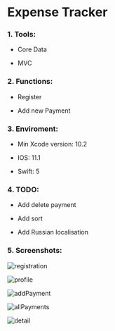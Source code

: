 Expense Tracker
=====

### 1.  Tools:

- Core Data

- MVC

### 2. Functions:
- Register

- Add new Payment

### 3. Enviroment:
- Min Xcode version: 10.2

- IOS: 11.1

- Swift: 5
### 4. TODO:

- Add delete payment

- Add sort

- Add Russian localisation

### 5. Screenshots: 
![registration](./ExpenseTracker/ExpenseTracker/AppImages/registration.png)

![profile](./ExpenseTracker/ExpenseTracker/AppImages/profile.png)

![addPayment](./ExpenseTracker/ExpenseTracker/AppImages/addNewPayment.png)

![allPayments](./ExpenseTracker/ExpenseTracker/AppImages/allPayments.png)

![detail](./ExpenseTracker/ExpenseTracker/AppImages/detailInformation.png)




